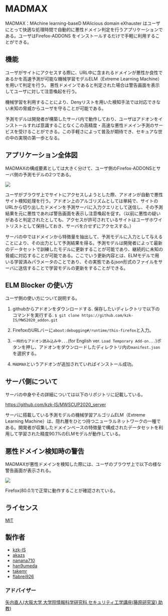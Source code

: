 # MADMAX 

MADMAX：MAchine learning-baseD MAlicious domain eXhauster はユーザにとって快適な処理時間で自動的に悪性ドメイン判定を行うアプリケーションである。ユーザはFirefox-ADDONS をインストールするだけで手軽に利用することができる。

## 機能

ユーザがサイトにアクセスする際に、URL中に含まれるドメインが悪性か良性であるかを高速予測が可能な機械学習モデルELM（Extreme Learning Machine）を用いて判定を行う。
悪性ドメインであると判定された場合は警告画面を表示してユーザに対して注意喚起を行う。

機械学習を利用することにより、Denyリストを用いた検知手法では対応できない未知の脅威からユーザを守ることが可能である。

予測モデルは開発者が構築したサーバ内で動作しており、ユーザはアドオンをインストールすれば意識することなくこの高精度・高速な悪性ドメイン予測のサービスを受けることができる。この手軽さによって普及が期待でき、セキュアな世の中の実現の第一歩となる。

## アプリケーション全体図

MADMAXの構成要素としては大きく分けて、ユーザ側のFirefox-ADDONSとサーバ側の予測モデルの2つである。

![][fig_system]

[fig_system]:https://github.com/kzk-IS/MWS2020_adon/blob/master/fig_system.jpg

ユーザがブラウザ上でサイトにアクセスしようとした際、アドオンが自動で悪性サイト検知処理を行う。アドオン上のアルゴリズムとしては単純で、サイトのURLから切り出したドメインを予測サーバに入力クエリとして送信し、その予測結果を元に悪性であれば警告画面を表示し注意喚起を促す。（以前に悪性の疑いがあると判定されたとしても、アクセスが許可されているサイトはユーザホワイトリストとして保持しておき、サーバを介せずにアクセスする。） 

サーバの中ではドメインから特徴量を抽出して、予測モデルに入力として与えることにより、その出力として予測結果を得る。予測モデルは開発者によって最新のデータセットで訓練したモデルに更新することが可能であり、継続的に未知の脅威に対応することが可能である。ここでいう更新内容とは、ELMモデルで用いる学習済みパラメータのことであり、その実態であるjson形式のファイルをサーバに送信することで学習モデルの更新をすることができる。

## ELM Blocker の使い方

ユーザ側の使い方について説明する。

1. githubからアドオンをダウンロードする. 保存したいディレクトリで以下のコマンドを実行する.
```$ git clone https://github.com/kzk-IS/MWS2020_addon.git```

1. FirefoxのURLバーに`about:debugging#/runtime/this-firefox`と入力。

1. `一時的なアドオン読み込み中...`(for English ver. `Load Temporary Add-on...`)ボタンを押し、アドオンをダウンロードしたディレクトリ内の`manifest.json`を選択する。

1. `MADMAX`というアドオンが追加されていればインストール成功。


## サーバ側について

サーバの中身やその詳細については以下のリポジトリに記載している。

https://github.com/kzk-IS/MWSCUP2020_server

サーバに搭載している予測モデルの機械学習アルゴリムELM（Extreme Learning Machine）は、隠れ層をひとつ持つニューラルネットワークの一種である。開発者が収集したドメインベースの特徴量で構成されたデータセットを利用して学習された精度90.1%のELMモデルが動作している。


## 悪性ドメイン検知時の警告

MADMAXが悪性ドメインを検知した際には、ユーザのブラウザ上で以下の様な警告画面が表示される。

![][keikoku]

[keikoku]:https://github.com/kzk-IS/MWS2020_adon/blob/master/keikoku.png

Firefox(80.0.1)で正常に動作することが確認されている。


## ライセンス

[MIT](https://github.com/tcnksm/tool/blob/master/LICENCE)

## 製作者

- [kzk-IS](https://github.com/kzk-IS)
- [akazs](https://github.com/akazs)
- [nanana710](https://github.com/nanana710)
- [han9umeda](https://github.com/han9umeda)
- [takemr](https://github.com/takemr)
- [flabrei926](https://github.com/flabrei926)

### アドバイザー

[矢内直人(大阪大学 大学院情報科学研究科 セキュリティ工学講座(藤原研究室) 助教)](http://www-infosec.ist.osaka-u.ac.jp/~yanai/)
